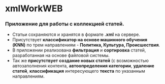 # xmlWorkWEB

### Приложение для работы с коллекцией статей.
+ Статьи сохраняются и хранятся в формате **.xml** на сервере.
+ Присутствует **классификатор на основе машинного обучения (KNN)** по трем направлениям - **Политика, Культура, Происшествия**.
+ В приложении реализована **фильтрация** и **сортировка** статей, разработанная на основе файловой системы.
+ Так же **присутствует** **создание новых статей** (с возможностью автозаполнения контента, **автоопределения категории**, **удаление статей**, **классификация** интересующего **текста** по указанным направлениям.
